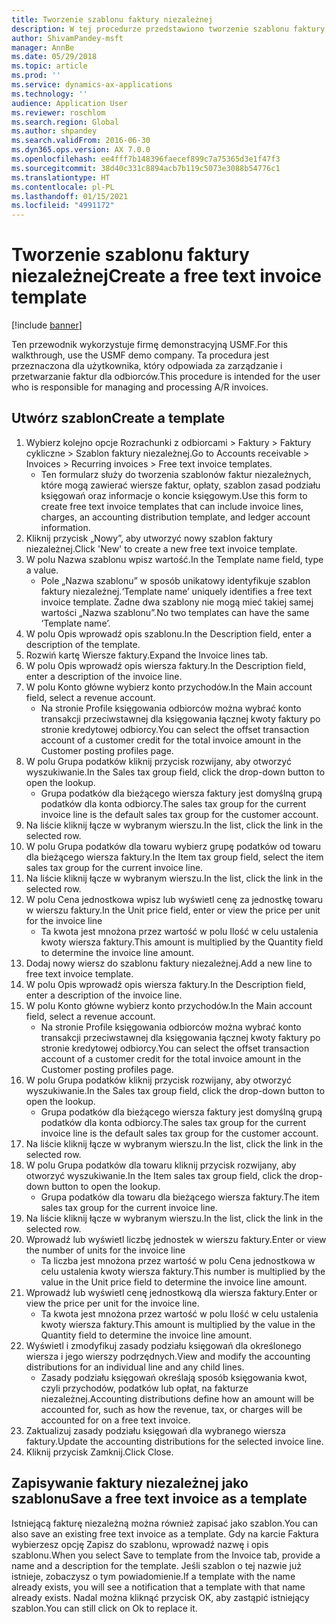 ```yaml
---
title: Tworzenie szablonu faktury niezależnej
description: W tej procedurze przedstawiono tworzenie szablonu faktury niezależnej.
author: ShivamPandey-msft
manager: AnnBe
ms.date: 05/29/2018
ms.topic: article
ms.prod: ''
ms.service: dynamics-ax-applications
ms.technology: ''
audience: Application User
ms.reviewer: roschlom
ms.search.region: Global
ms.author: shpandey
ms.search.validFrom: 2016-06-30
ms.dyn365.ops.version: AX 7.0.0
ms.openlocfilehash: ee4fff7b148396faecef899c7a75365d3e1f47f3
ms.sourcegitcommit: 38d40c331c8894acb7b119c5073e3088b54776c1
ms.translationtype: HT
ms.contentlocale: pl-PL
ms.lasthandoff: 01/15/2021
ms.locfileid: "4991172"
---
```

# <a name="create-a-free-text-invoice-template"></a><span data-ttu-id="da3c4-103">Tworzenie szablonu faktury niezależnej</span><span class="sxs-lookup"><span data-stu-id="da3c4-103">Create a free text invoice template</span></span>

[!include [banner](../includes/banner.md)]

<span data-ttu-id="da3c4-104">Ten przewodnik wykorzystuje firmę demonstracyjną USMF.</span><span class="sxs-lookup"><span data-stu-id="da3c4-104">For this walkthrough, use the USMF demo company.</span></span> <span data-ttu-id="da3c4-105">Ta procedura jest przeznaczona dla użytkownika, który odpowiada za zarządzanie i przetwarzanie faktur dla odbiorców.</span><span class="sxs-lookup"><span data-stu-id="da3c4-105">This procedure is intended for the user who is responsible for managing and processing A/R invoices.</span></span>

## <a name="create-a-template"></a><span data-ttu-id="da3c4-106">Utwórz szablon</span><span class="sxs-lookup"><span data-stu-id="da3c4-106">Create a template</span></span>

1. <span data-ttu-id="da3c4-107">Wybierz kolejno opcje Rozrachunki z odbiorcami > Faktury > Faktury cykliczne > Szablon faktury niezależnej.</span><span class="sxs-lookup"><span data-stu-id="da3c4-107">Go to Accounts receivable > Invoices > Recurring invoices > Free text invoice templates.</span></span>
    * <span data-ttu-id="da3c4-108">Ten formularz służy do tworzenia szablonów faktur niezależnych, które mogą zawierać wiersze faktur, opłaty, szablon zasad podziału księgowań oraz informacje o koncie księgowym.</span><span class="sxs-lookup"><span data-stu-id="da3c4-108">Use this form to create free text invoice templates that can include invoice lines, charges, an accounting distribution template, and ledger account information.</span></span>  
2. <span data-ttu-id="da3c4-109">Kliknij przycisk „Nowy”, aby utworzyć nowy szablon faktury niezależnej.</span><span class="sxs-lookup"><span data-stu-id="da3c4-109">Click 'New' to create a new free text invoice template.</span></span>
3. <span data-ttu-id="da3c4-110">W polu Nazwa szablonu wpisz wartość.</span><span class="sxs-lookup"><span data-stu-id="da3c4-110">In the Template name field, type a value.</span></span>
    * <span data-ttu-id="da3c4-111">Pole „Nazwa szablonu” w sposób unikatowy identyfikuje szablon faktury niezależnej.</span><span class="sxs-lookup"><span data-stu-id="da3c4-111">‘Template name’ uniquely identifies a free text invoice template.</span></span> <span data-ttu-id="da3c4-112">Żadne dwa szablony nie mogą mieć takiej samej wartości „Nazwa szablonu”.</span><span class="sxs-lookup"><span data-stu-id="da3c4-112">No two templates can have the same ‘Template name’.</span></span>  
4. <span data-ttu-id="da3c4-113">W polu Opis wprowadź opis szablonu.</span><span class="sxs-lookup"><span data-stu-id="da3c4-113">In the Description field, enter a description of the template.</span></span>
5. <span data-ttu-id="da3c4-114">Rozwiń kartę Wiersze faktury.</span><span class="sxs-lookup"><span data-stu-id="da3c4-114">Expand the Invoice lines tab.</span></span>
6. <span data-ttu-id="da3c4-115">W polu Opis wprowadź opis wiersza faktury.</span><span class="sxs-lookup"><span data-stu-id="da3c4-115">In the Description field, enter a description of the invoice line.</span></span>
7. <span data-ttu-id="da3c4-116">W polu Konto główne wybierz konto przychodów.</span><span class="sxs-lookup"><span data-stu-id="da3c4-116">In the Main account field, select a revenue account.</span></span>
    * <span data-ttu-id="da3c4-117">Na stronie Profile księgowania odbiorców można wybrać konto transakcji przeciwstawnej dla księgowania łącznej kwoty faktury po stronie kredytowej odbiorcy.</span><span class="sxs-lookup"><span data-stu-id="da3c4-117">You can select the offset transaction account of a customer credit for the total invoice amount in the Customer posting profiles page.</span></span>  
8. <span data-ttu-id="da3c4-118">W polu Grupa podatków kliknij przycisk rozwijany, aby otworzyć wyszukiwanie.</span><span class="sxs-lookup"><span data-stu-id="da3c4-118">In the Sales tax group field, click the drop-down button to open the lookup.</span></span>
    * <span data-ttu-id="da3c4-119">Grupa podatków dla bieżącego wiersza faktury jest domyślną grupą podatków dla konta odbiorcy.</span><span class="sxs-lookup"><span data-stu-id="da3c4-119">The sales tax group for the current invoice line is the default sales tax group for the customer account.</span></span>  
9. <span data-ttu-id="da3c4-120">Na liście kliknij łącze w wybranym wierszu.</span><span class="sxs-lookup"><span data-stu-id="da3c4-120">In the list, click the link in the selected row.</span></span>
10. <span data-ttu-id="da3c4-121">W polu Grupa podatków dla towaru wybierz grupę podatków od towaru dla bieżącego wiersza faktury.</span><span class="sxs-lookup"><span data-stu-id="da3c4-121">In the Item tax group field, select the item sales tax group for the current invoice line.</span></span>
11. <span data-ttu-id="da3c4-122">Na liście kliknij łącze w wybranym wierszu.</span><span class="sxs-lookup"><span data-stu-id="da3c4-122">In the list, click the link in the selected row.</span></span>
12. <span data-ttu-id="da3c4-123">W polu Cena jednostkowa wpisz lub wyświetl cenę za jednostkę towaru w wierszu faktury.</span><span class="sxs-lookup"><span data-stu-id="da3c4-123">In the Unit price field, enter or view the price per unit for the invoice line</span></span>
    * <span data-ttu-id="da3c4-124">Ta kwota jest mnożona przez wartość w polu Ilość w celu ustalenia kwoty wiersza faktury.</span><span class="sxs-lookup"><span data-stu-id="da3c4-124">This amount is multiplied by the Quantity field to determine the invoice line amount.</span></span>  
13. <span data-ttu-id="da3c4-125">Dodaj nowy wiersz do szablonu faktury niezależnej.</span><span class="sxs-lookup"><span data-stu-id="da3c4-125">Add a new line to free text invoice template.</span></span>
14. <span data-ttu-id="da3c4-126">W polu Opis wprowadź opis wiersza faktury.</span><span class="sxs-lookup"><span data-stu-id="da3c4-126">In the Description field, enter a description of the invoice line.</span></span>
15. <span data-ttu-id="da3c4-127">W polu Konto główne wybierz konto przychodów.</span><span class="sxs-lookup"><span data-stu-id="da3c4-127">In the Main account field, select a revenue account.</span></span>
    * <span data-ttu-id="da3c4-128">Na stronie Profile księgowania odbiorców można wybrać konto transakcji przeciwstawnej dla księgowania łącznej kwoty faktury po stronie kredytowej odbiorcy.</span><span class="sxs-lookup"><span data-stu-id="da3c4-128">You can select the offset transaction account of a customer credit for the total invoice amount in the Customer posting profiles page.</span></span>  
16. <span data-ttu-id="da3c4-129">W polu Grupa podatków kliknij przycisk rozwijany, aby otworzyć wyszukiwanie.</span><span class="sxs-lookup"><span data-stu-id="da3c4-129">In the Sales tax group field, click the drop-down button to open the lookup.</span></span>
    * <span data-ttu-id="da3c4-130">Grupa podatków dla bieżącego wiersza faktury jest domyślną grupą podatków dla konta odbiorcy.</span><span class="sxs-lookup"><span data-stu-id="da3c4-130">The sales tax group for the current invoice line is the default sales tax group for the customer account.</span></span>  
17. <span data-ttu-id="da3c4-131">Na liście kliknij łącze w wybranym wierszu.</span><span class="sxs-lookup"><span data-stu-id="da3c4-131">In the list, click the link in the selected row.</span></span>
18. <span data-ttu-id="da3c4-132">W polu Grupa podatków dla towaru kliknij przycisk rozwijany, aby otworzyć wyszukiwanie.</span><span class="sxs-lookup"><span data-stu-id="da3c4-132">In the Item sales tax group field, click the drop-down button to open the lookup.</span></span>
    * <span data-ttu-id="da3c4-133">Grupa podatków dla towaru dla bieżącego wiersza faktury.</span><span class="sxs-lookup"><span data-stu-id="da3c4-133">The item sales tax group for the current invoice line.</span></span>  
19. <span data-ttu-id="da3c4-134">Na liście kliknij łącze w wybranym wierszu.</span><span class="sxs-lookup"><span data-stu-id="da3c4-134">In the list, click the link in the selected row.</span></span>
20. <span data-ttu-id="da3c4-135">Wprowadź lub wyświetl liczbę jednostek w wierszu faktury.</span><span class="sxs-lookup"><span data-stu-id="da3c4-135">Enter or view the number of units for the invoice line</span></span>
    * <span data-ttu-id="da3c4-136">Ta liczba jest mnożona przez wartość w polu Cena jednostkowa w celu ustalenia kwoty wiersza faktury.</span><span class="sxs-lookup"><span data-stu-id="da3c4-136">This number is multiplied by the value in the Unit price field to determine the invoice line amount.</span></span>  
21. <span data-ttu-id="da3c4-137">Wprowadź lub wyświetl cenę jednostkową dla wiersza faktury.</span><span class="sxs-lookup"><span data-stu-id="da3c4-137">Enter or view the price per unit for the invoice line.</span></span> 
    * <span data-ttu-id="da3c4-138">Ta kwota jest mnożona przez wartość w polu Ilość w celu ustalenia kwoty wiersza faktury.</span><span class="sxs-lookup"><span data-stu-id="da3c4-138">This amount is multiplied by the value in the Quantity field to determine the invoice line amount.</span></span>  
22. <span data-ttu-id="da3c4-139">Wyświetl i zmodyfikuj zasady podziału księgowań dla określonego wiersza i jego wierszy podrzędnych.</span><span class="sxs-lookup"><span data-stu-id="da3c4-139">View and modify the accounting distributions for an individual line and any child lines.</span></span>
    * <span data-ttu-id="da3c4-140">Zasady podziału księgowań określają sposób księgowania kwot, czyli przychodów, podatków lub opłat, na fakturze niezależnej.</span><span class="sxs-lookup"><span data-stu-id="da3c4-140">Accounting distributions define how an amount will be accounted for, such as how the revenue, tax, or charges will be accounted for on a free text invoice.</span></span>  
23. <span data-ttu-id="da3c4-141">Zaktualizuj zasady podziału księgowań dla wybranego wiersza faktury.</span><span class="sxs-lookup"><span data-stu-id="da3c4-141">Update the accounting distributions for the selected invoice line.</span></span>
24. <span data-ttu-id="da3c4-142">Kliknij przycisk Zamknij.</span><span class="sxs-lookup"><span data-stu-id="da3c4-142">Click Close.</span></span>

## <a name="save-a-free-text-invoice-as-a-template"></a><span data-ttu-id="da3c4-143">Zapisywanie faktury niezależnej jako szablonu</span><span class="sxs-lookup"><span data-stu-id="da3c4-143">Save a free text invoice as a template</span></span>
<span data-ttu-id="da3c4-144">Istniejącą fakturę niezależną można również zapisać jako szablon.</span><span class="sxs-lookup"><span data-stu-id="da3c4-144">You can also save an existing free text invoice as a template.</span></span> <span data-ttu-id="da3c4-145">Gdy na karcie Faktura wybierzesz opcję Zapisz do szablonu, wprowadź nazwę i opis szablonu.</span><span class="sxs-lookup"><span data-stu-id="da3c4-145">When you select Save to template from the Invoice tab, provide a name and a description for the template.</span></span> <span data-ttu-id="da3c4-146">Jeśli szablon o tej nazwie już istnieje, zobaczysz o tym powiadomienie.</span><span class="sxs-lookup"><span data-stu-id="da3c4-146">If a template with the name already exists, you will see a notification that a template with that name already exists.</span></span> <span data-ttu-id="da3c4-147">Nadal można kliknąć przycisk OK, aby zastąpić istniejący szablon.</span><span class="sxs-lookup"><span data-stu-id="da3c4-147">You can still click on Ok to replace it.</span></span> 
